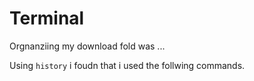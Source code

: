 # Terminal 

Orgnanziing my download fold was ... 

Using `history` i foudn that i used the follwing commands. 
